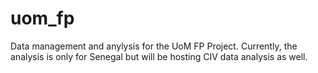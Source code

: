 # uom_fp
Data management and anylysis for the UoM FP Project. Currently, the analysis is only for Senegal but will be hosting CIV data analysis as well.
